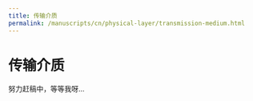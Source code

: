```yaml
---
title: 传输介质
permalink: /manuscripts/cn/physical-layer/transmission-medium.html
---
```


# 传输介质

努力赶稿中，等等我呀...
